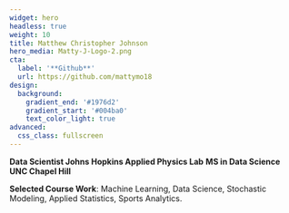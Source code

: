 ```yaml
---
widget: hero
headless: true
weight: 10
title: Matthew Christopher Johnson
hero_media: Matty-J-Logo-2.png
cta:
  label: '**Github**'
  url: https://github.com/mattymo18
design:
  background:
    gradient_end: '#1976d2'
    gradient_start: '#004ba0'
    text_color_light: true
advanced:
  css_class: fullscreen
---
```


**Data Scientist Johns Hopkins Applied Physics Lab**
**MS in Data Science UNC Chapel Hill**

**Selected Course Work**: Machine Learning, Data Science, Stochastic Modeling, Applied Statistics, Sports Analytics.

